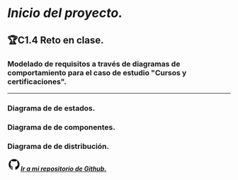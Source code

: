 # ***Inicio del proyecto.*** 
 ## 🏆**C1.4 Reto en clase.** 
### **Modelado de requisitos a través de diagramas de comportamiento para el caso de estudio "Cursos y certificaciones".** 
---
### Diagrama de de estados.

### Diagrama de de componentes.

### Diagrama de de distribución.

<img src=Images/github1600.png width=30 height=30>[***Ir a mi repositorio de Github.***](https://github.com/DianaHFer/Analisis-avanzado-de-software)
